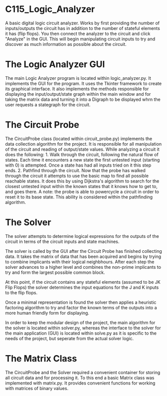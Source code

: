 C115_Logic_Analyzer
===================

A basic digital logic circuit analyzer. Works by first providing the number of 
inputs/outputs the circuit has in addition to the number of stateful elements it
has (flip flops). You then connect the analyzer to the circuit and click 
"Analyze" in the GUI. This will begin manipulating circuit inputs to try and 
discover as much information as possible about the circuit.

The Logic Analyzer GUI
======================
The main Logic Analyzer program is located within logic_analyzer.py. It
implements the GUI for the program. It uses the Tkinter framework to create its
graphical interface. It also implements the methods responsible for displaying
the input/output/state graph within the main window and for taking the matrix
data and turning it into a Digraph to be displayed whrn the user requests a
stategraph for the circuit.

The Circuit Probe
=================
The CircuitProbe class (located within circuit_probe.py) implements the data 
collection algorithm for the project. It is responsible for all manipulation of 
the circuit and reading of output/state values. While analyzing a circuit it 
does the following:
	1. Walk through the circuit, following the natural flow of states. Each
	   time it encounters a new state the first untested input (starting with 0)
	   is attempted. Once a state has had all inputs tried on it this step ends.
    2. Pathfind through the circuit. Now that the probe has walked through the
       circuit it attempts to use the basic map to find all possible reachable
       states. It does this by using Dijkstra's algorithm to search for the
       closest untested input within the known states that it knows how to get
       to, and goes there. A note: the probe is able to powercycle a circuit
       in order to reset it to its base state. This ability is considered within
       the pathfinding algorithm.

The Solver
==========
The solver attempts to determine logical expressions for the outputs of the
circuit in terms of the circuit inputs and state machines.

The solver is called by the GUI after the Circuit Probe has finished collecting
data. It takes the matrix of data that has been acquired and begins by trying
to combine implicants with their logical neighbhours. After each step the solver
advances to a higher level and combines the non-prime implicants to try and form
the largest possible common block. 

At this point, if the circuit contains any stateful elements (assumed to be
JK Flip Flops) the solver determines the input equations for the J and K inputs
to the flip flops.

Once a minimal representation is found the solver then applies a heuristic
factoring algorithm to try and factor the known terms of the outputs into
a more human friendly form for displaying.

In order to keep the modular design of the project, the main algorithm for the 
solver is located within solver.py, whereas the interface to the solver for the
main application (GUI) is located within solve.py as it is specific to the 
needs of the project, but seperate from the actual solver logic.

The Matrix Class
================
The CircuitProbe and the Solver required a convenient container for storing all
circuit data and for processing it. To this end a basic Matrix class was 
implemented with matrix.py. It provides convenient functions for working with
matrices of binary values.